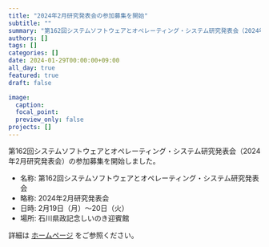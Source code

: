 ```yaml
---
title: "2024年2月研究発表会の参加募集を開始"
subtitle: ""
summary: "第162回システムソフトウェアとオペレーティング・システム研究発表会（2024年2月研究発表会）の参加募集を開始しました。"
authors: []
tags: []
categories: []
date: 2024-01-29T00:00:00+09:00
all_day: true
featured: true
draft: false

image:
  caption:
  focal_point:
  preview_only: false
projects: []
---
```

第162回システムソフトウェアとオペレーティング・システム研究発表会（2024年2月研究発表会）の参加募集を開始しました。

- 名称: 第162回システムソフトウェアとオペレーティング・システム研究発表会
- 略称: 2024年2月研究発表会
- 日時: 2月19日（月）〜20日（火）
- 場所: 石川県政記念しいのき迎賓館

詳細は [ホームページ](/event/sigos2024-02) をご参照ください。

